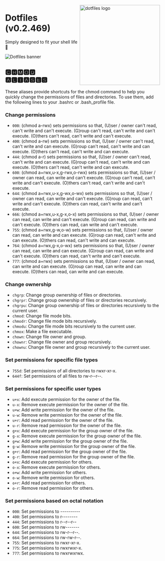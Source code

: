 <!-- markdownlint-disable MD033 MD041 MD043 -->

<img
  src="https://kura.pro/dotfiles/v2/images/logos/dotfiles.svg"
  alt="dotfiles logo"
  width="261"
  align="right"
/>

<!-- markdownlint-enable MD033 MD041 -->

# Dotfiles (v0.2.469)

Simply designed to fit your shell life 🐚

![Dotfiles banner][banner]

## 🅲🅷🅼🅾🅳 🅰🅻🅸🅰🆂🅴🆂

These aliases provide shortcuts for the chmod command to help you
quickly change the permissions of files and directories. To use them,
add the following lines to your .bashrc or .bash_profile file.

### Change permissions

- `000`: (chmod a-rwx) sets permissions so that, (U)ser / owner can't
  read, can't write and can't execute. (G)roup can't read, can't write
  and can't execute. (O)thers can't read, can't write and can't execute.
- `400`: (chmod a-rw) sets permissions so that, (U)ser / owner can't
  read, can't write and can execute. (G)roup can't read, can't write and
  can execute. (O)thers can't read, can't write and can execute.
- `444`: (chmod a-r) sets permissions so that, (U)ser / owner can't
  read, can't write and can execute. (G)roup can't read, can't write and
  can execute. (O)thers can't read, can't write and can execute.
- `600`: (chmod a+rwx,u-x,g-rwx,o-rwx) sets permissions so that, (U)ser
  / owner can read, can write and can't execute. (G)roup can't read,
  can't write and can't execute. (O)thers can't read, can't write and
  can't execute.
- `644`: (chmod a+rwx,u-x,g-wx,o-wx) sets permissions so that, (U)ser /
  owner can read, can write and can't execute. (G)roup can read, can't
  write and can't execute. (O)thers can read, can't write and can't
  execute.
- `666`: (chmod a+rwx,u-x,g-x,o-x) sets permissions so that, (U)ser /
  owner can read, can write and can't execute. (G)roup can read, can
  write and can't execute. (O)thers can read, can write and can't
  execute.
- `755`: (chmod a+rwx,g-w,o-w) sets permissions so that, (U)ser / owner
  can read, can write and can execute. (G)roup can read, can't write
  and can execute. (O)thers can read, can't write and can execute.
- `764`: (chmod a+rwx,g-x,o-wx) sets permissions so that, (U)ser /
  owner can read, can write and can execute. (G)roup can read, can write
  and can't execute. (O)thers can read, can't write and can't execute.
- `777`: (chmod a+rwx) sets permissions so that, (U)ser / owner can
  read, can write and can execute. (G)roup can read, can write and can
  execute. (O)thers can read, can write and can execute.

### Change ownership

- `chgrp`: Change group ownership of files or directories.
- `chgrpr`: Change group ownership of files or directories recursively.
- `chgrpu`: Change group ownership of files or directories recursively
  to the current user.
- `chmod`: Change file mode bits.
- `chmodr`: Change file mode bits recursively.
- `chmodu`: Change file mode bits recursively to the current user.
- `chmox`: Make a file executable.
- `chown`: Change file owner and group.
- `chownr`: Change file owner and group recursively.
- `chownu`: Change file owner and group recursively to the current user.

### Set permissions for specific file types

- `755d`: Set permissions of all directories to rwxr-xr-x.
- `644f`: Set permissions of all files to rw-r--r--.

### Set permissions for specific user types

- `u+x`: Add execute permission for the owner of the file.
- `u-x`: Remove execute permission for the owner of the file.
- `u+w`: Add write permission for the owner of the file.
- `u-w`: Remove write permission for the owner of the file.
- `u+r`: Add read permission for the owner of the file.
- `u-r`: Remove read permission for the owner of the file.
- `g+x`: Add execute permission for the group owner of the file.
- `g-x`: Remove execute permission for the group owner of the file.
- `g+w`: Add write permission for the group owner of the file.
- `g-w`: Remove write permission for the group owner of the file.
- `g+r`: Add read permission for the group owner of the file.
- `g-r`: Remove read permission for the group owner of the file.
- `o+x`: Add execute permission for others.
- `o-x`: Remove execute permission for others.
- `o+w`: Add write permission for others.
- `o-w`: Remove write permission for others.
- `o+r`: Add read permission for others.
- `o-r`: Remove read permission for others.

### Set permissions based on octal notation

- `000`: Set permissions to ----------
- `400`: Set permissions to r--------
- `444`: Set permissions to r--r--r--
- `600`: Set permissions to rw-------
- `644`: Set permissions to rw-r--r--.
- `664`: Set permissions to rw-rw-r--.
- `755`: Set permissions to rwxr-xr-x.
- `775`: Set permissions to rwxrwxr-x.
- `777`: Set permissions to rwxrwxrwx.

[banner]: https://kura.pro/dotfiles/v2/images/titles/title-dotfiles.svg
